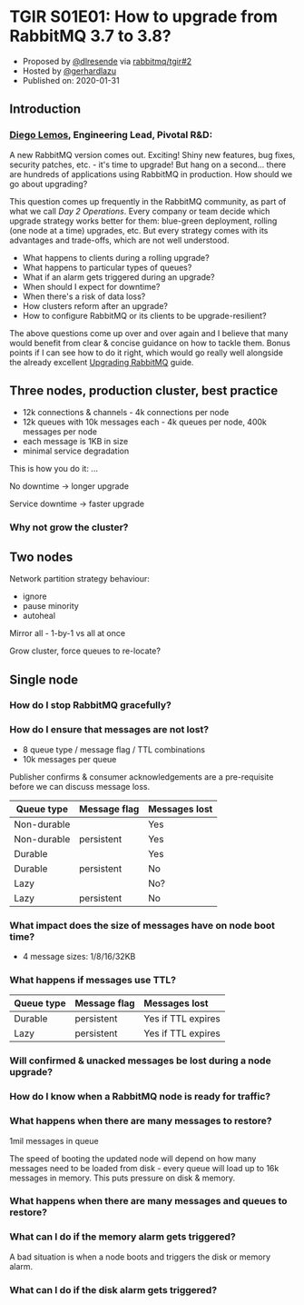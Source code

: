 # TGIR S01E01: How to upgrade from RabbitMQ 3.7 to 3.8?

* Proposed by [@dlresende](https://twitter.com/dlresende) via [rabbitmq/tgir#2](https://github.com/rabbitmq/tgir/issues/2)
* Hosted by [@gerhardlazu](https://twitter.com/gerhardlazu)
* Published on: 2020-01-31

## Introduction

### [Diego Lemos](https://twitter.com/dlresende), Engineering Lead, Pivotal R&D:

A new RabbitMQ version comes out. Exciting!
Shiny new features, bug fixes, security patches, etc. - it's time to upgrade!
But hang on a second... there are hundreds of applications using RabbitMQ in production.
How should we go about upgrading?

This question comes up frequently in the RabbitMQ community, as part of what we call _Day 2 Operations_.
Every company or team decide which upgrade strategy works better for them: blue-green deployment, rolling (one node at a time) upgrades, etc.
But every strategy comes with its advantages and trade-offs, which are not well understood.

* What happens to clients during a rolling upgrade?
* What happens to particular types of queues?
* What if an alarm gets triggered during an upgrade?
* When should I expect for downtime?
* When there's a risk of data loss?
* How clusters reform after an upgrade?
* How to configure RabbitMQ or its clients to be upgrade-resilient?

The above questions come up over and over again and I believe that many would benefit from clear & concise guidance on how to tackle them.
Bonus points if I can see how to do it right, which would go really well alongside the already excellent [Upgrading RabbitMQ](https://www.rabbitmq.com/upgrade.html) guide.

## Three nodes, production cluster, best practice

* 12k connections & channels - 4k connections per node
* 12k queues with 10k messages each - 4k queues per node, 400k messages per node
* each message is 1KB in size
* minimal service degradation

This is how you do it: ...

No downtime -> longer upgrade

Service downtime -> faster upgrade

### Why not grow the cluster?

## Two nodes

Network partition strategy behaviour:

- ignore
- pause minority
- autoheal

Mirror all - 1-by-1 vs all at once

Grow cluster, force queues to re-locate?

## Single node

### How do I stop RabbitMQ gracefully?

### How do I ensure that messages are not lost?

* 8 queue type / message flag / TTL combinations
* 10k messages per queue

Publisher confirms & consumer acknowledgements are a pre-requisite before we can discuss message loss.

| Queue type  | Message flag     | Messages lost       |
| ---         | ---              | :--                 |
| Non-durable |                  | Yes                 |
| Non-durable | persistent       | Yes                 |
| Durable     |                  | Yes                 |
| Durable     | persistent       | No                  |
| Lazy        |                  | No?                 |
| Lazy        | persistent       | No                  |

### What impact does the size of messages have on node boot time?

* 4 message sizes: 1/8/16/32KB

### What happens if messages use TTL?

| Queue type | Message flag | Messages lost      |
| ---        | ---          | :--                |
| Durable    | persistent   | Yes if TTL expires |
| Lazy       | persistent   | Yes if TTL expires |


### Will confirmed & unacked messages be lost during a node upgrade?

### How do I know when a RabbitMQ node is ready for traffic?

### What happens when there are many messages to restore?

1mil messages in queue

The speed of booting the updated node will depend on how many messages need to be loaded from disk - every queue will load up to 16k messages in memory. This puts pressure on disk & memory.

### What happens when there are many messages and queues to restore?

### What can I do if the memory alarm gets triggered?

A bad situation is when a node boots and triggers the disk or memory alarm.

### What can I do if the disk alarm gets triggered?
